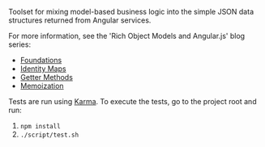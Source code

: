 Toolset for mixing model-based business logic into the simple JSON data structures returned from
Angular services.

For more information, see the 'Rich Object Models and Angular.js' blog series:

* [Foundations ](http://blog.shinetech.com/2014/02/04/rich-object-models-and-angular-js/)
* [Identity Maps ](http://blog.shinetech.com/2014/02/28/rich-object-models-and-angular-identity-maps/)
* [Getter Methods ](http://blog.shinetech.com/2014/03/07/rich-object-models-and-angular-js-getter-methods/)
* [Memoization](http://blog.shinetech.com/2014/03/14/rich-object-models-angular-js-memoization/)

Tests are run using [Karma](http://karma-runner.github.io/). To execute the tests, go to the project
root and run:

1. `npm install`
2. `./script/test.sh`

